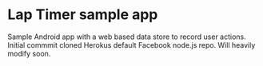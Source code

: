 Lap Timer sample app
====================

Sample Android app with a web based data store to record user actions.
Initial commmit cloned Herokus default Facebook node.js repo.
Will heavily modify soon.
